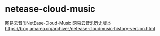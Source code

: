 # netease-cloud-music
网易云音乐NetEase-Cloud-Music
网易云音乐历史版本
https://blog.amarea.cn/archives/netease-cloudmusic-history-version.html
